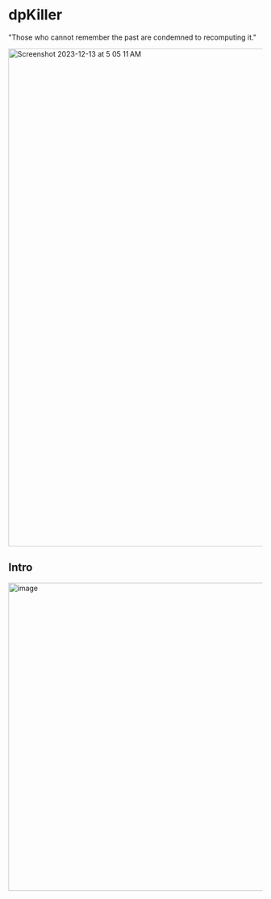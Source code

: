 # dpKiller

"Those who cannot remember the past are condemned to recomputing it." 

<img width="985" alt="Screenshot 2023-12-13 at 5 05 11 AM" src="https://github.com/Ashish1323/dpKiller/assets/42762022/9cdb4b1a-98ed-4e91-a999-9e9a67869359">

## Intro

<img width="610" alt="image" src="https://github.com/Ashish1323/dpKiller/assets/42762022/dfb7d30a-f85b-4f96-91f3-33dcee493dc9">

